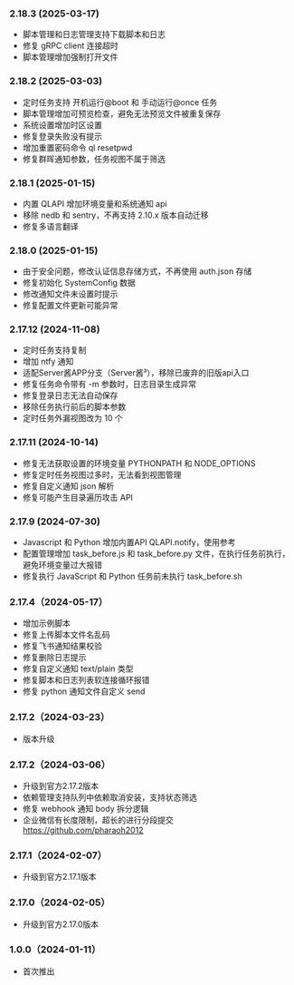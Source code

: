 ### 2.18.3 (2025-03-17)

- 脚本管理和日志管理支持下载脚本和日志
- 修复 gRPC client 连接超时
- 脚本管理增加强制打开文件

### 2.18.2 (2025-03-03)

- 定时任务支持 开机运行@boot 和 手动运行@once 任务
- 脚本管理增加可预览检查，避免无法预览文件被重复保存
- 系统设置增加时区设置
- 修复登录失败没有提示
- 增加重置密码命令 ql resetpwd
- 修复群晖通知参数，任务视图不属于筛选

### 2.18.1 (2025-01-15)

- 内置 QLAPI 增加环境变量和系统通知 api
- 移除 nedb 和 sentry，不再支持 2.10.x 版本自动迁移
- 修复多语言翻译

### 2.18.0 (2025-01-15)

- 由于安全问题，修改认证信息存储方式，不再使用 auth.json 存储
- 修复初始化 SystemConfig 数据
- 修改通知文件未设置时提示
- 修复配置文件更新可能异常

### 2.17.12 (2024-11-08)

- 定时任务支持复制
- 增加 ntfy 通知
- 适配Server酱APP分支（Server酱³），移除已废弃的旧版api入口
- 修复任务命令带有 -m 参数时，日志目录生成异常
- 修复登录日志无法自动保存
- 移除任务执行前后的脚本参数
- 定时任务外漏视图改为 10 个

### 2.17.11 (2024-10-14)

- 修复无法获取设置的环境变量 PYTHONPATH 和 NODE_OPTIONS
- 修复定时任务视图过多时，无法看到视图管理
- 修复自定义通知 json 解析
- 修复可能产生目录遍历攻击 API

### 2.17.9 (2024-07-30)

- Javascript 和 Python 增加内置API QLAPI.notify，使用参考
- 配置管理增加 task_before.js 和 task_before.py 文件，在执行任务前执行，避免环境变量过大报错
- 修复执行 JavaScript 和 Python 任务前未执行 task_before.sh

### 2.17.4（2024-05-17）

- 增加示例脚本
- 修复上传脚本文件名乱码
- 修复飞书通知结果校验
- 修复删除日志提示
- 修复自定义通知 text/plain 类型
- 修复脚本和日志列表软连接循环报错
- 修复 python 通知文件自定义 send

### 2.17.2（2024-03-23） 

- 版本升级

### 2.17.2（2024-03-06）

- 升级到官方2.17.2版本
- 依赖管理支持队列中依赖取消安装，支持状态筛选
- 修复 webhook 通知 body 拆分逻辑
- 企业微信有长度限制，超长的进行分段提交 https://github.com/pharaoh2012

### 2.17.1（2024-02-07） 

- 升级到官方2.17.1版本

### 2.17.0（2024-02-05） 

- 升级到官方2.17.0版本

### 1.0.0（2024-01-11） 

- 首次推出
